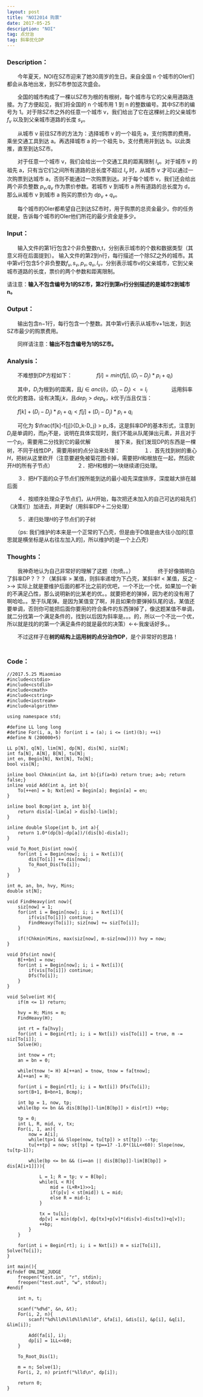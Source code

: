 ```yaml
---
layout: post
title: "NOI2014 购票"
date: 2017-05-25
description: "NOI"
tag: 点分治
tag: 斜率优化DP
---
```


### **Description**：
　　今年夏天，NOI在SZ市迎来了她30周岁的生日。来自全国 n 个城市的OIer们都会从各地出发，到SZ市参加这次盛会。

　　全国的城市构成了一棵以SZ市为根的有根树，每个城市与它的父亲用道路连接。为了方便起见，我们将全国的 n 个城市用 1 到 n 的整数编号。其中SZ市的编号为 1。对于除SZ市之外的任意一个城市 v，我们给出了它在这棵树上的父亲城市 $f_v$ 以及到父亲城市道路的长度 $s_v$。

　　从城市 v 前往SZ市的方法为：选择城市 v 的一个祖先 a，支付购票的费用，乘坐交通工具到达 a。再选择城市 a 的一个祖先 b，支付费用并到达 b。以此类推，直至到达SZ市。

　　对于任意一个城市 v，我们会给出一个交通工具的距离限制 $l_v$。对于城市 v 的祖先 a，只有当它们之间所有道路的总长度不超过 $l_v$ 时，从城市 v 才可以通过一次购票到达城市 a，否则不能通过一次购票到达。对于每个城市 v，我们还会给出两个非负整数 $p_v$,$q_v$ 作为票价参数。若城市 v 到城市 a 所有道路的总长度为 d，那么从城市 v 到城市 a 购买的票价为 $dp_v+q_v$。

　　每个城市的OIer都希望自己到达SZ市时，用于购票的总资金最少。你的任务就是，告诉每个城市的OIer他们所花的最少资金是多少。


### **Input**：
　　输入文件的第1行包含2个非负整数n,t，分别表示城市的个数和数据类型（其意义将在后面提到）。 输入文件的第2到n行，每行描述一个除SZ之外的城市。其中第v行包含5个非负整数$f_v,s_v,p_v,q_v,l_v$，分别表示城市v的父亲城市，它到父亲城市道路的长度，票价的两个参数和距离限制。

请注意：**输入不包含编号为1的SZ市，第2行到第n行分别描述的是城市2到城市n。**

### **Output**：
　　输出包含n−1行，每行包含一个整数。其中第v行表示从城市v+1出发，到达SZ市最少的购票费用。

　　同样请注意：**输出不包含编号为1的SZ市。**

### **Analysis**：
　　不难想到DP方程如下：
　　
　　$f[i] = min(f[j], (D_i-D_j)*p_i+q_i)$


　　其中，$D_i$为根到$i$的距离，且$j \in anc(i)$，$(D_i-D_j) <= l_i$
　　
　　运用斜率优化的套路，设有决策$j$,$k$，且$dep_j > dep_k$，$k$优于$j$当且仅当：

　　$f[k] + (D_i-D_j)*p_i+q_i < f[j]+(D_i-D_j)*p_i+q_i$

　　可化为 $\frac{f[k]-f[j]}{D_k-D_j} > p_i$，这是斜率DP的基本形式，注意到$D_i$是单调的，而$p_i$不是，说明在具体实现时，我们不能从队尾弹出元素，并且对于一个$p_i$，需要用二分找到它的最优解
　　
　　接下来，我们发现DP的东西是一棵树，不同于线性DP，需要用树的点分治来处理：
　　
　　１．首先找到树的重心$H$，把树从这里砍开（注意要避免被菊花图卡掉，需要把$H$和根放在一起，然后砍开$H$的所有子节点）
　　
　　２．把$H$和根的一块继续递归处理。

　　３．把$H$下面的众子节点们按所能到达的最小祖先深度排序，深度越大排在越后面

　　４．按顺序处理众子节点们，从$H$开始，每次把还未加入的自己可达的祖先们（决策们）加进去，并更新$f$（用斜率DP＋二分处理）

　　５．递归处理$H$的子节点们的子树

　　（ps: 我们维护的本来是一个正常的下凸壳，但是由于D值是由大往小加的[意思就是横坐标是从右往左加入的]，所以维护的是一个上凸壳）

### **Thoughts**：
　　我神奇地认为自己非常好的理解了这题（勿喷。。）
　　
　　终于好像搞明白了斜率DP？？？（某斜率 > 某值，则斜率递增为下凸壳，某斜率f < 某值，反之 ->-> 实际上就是要维护后面的都不比之前的优吧，一个不比一个优，如果加一个新的不满足凸性，那么说明新的比某老的优。。就要把老的弹掉，因为老的没有用了啊哈哈。。至于队尾弹。是因为某值变了啊，并且如果你要弹掉队尾的话，某值还要单调，否则你可能把后面你要用的符合条件的东西弹掉了，像这题某值不单调，就二分找第一个满足条件的，找到以后因为斜率是。。。的，所以一个不比一个优，所以就是找的的第一个满足条件的就是最优的决策）<-<-我废话好多。。

　　不过这样子在**树的结构上运用树的点分治作DP**，是个非常好的思路！
　　　　
### **Code**：

	    
	//2017.5.25 Miaomiao
	#include<cstdio>
	#include<cstdlib>
	#include<cmath>
	#include<cstring>
	#include<iostream>
	#include<algorithm>
	
	using namespace std;
	
	#define LL long long
	#define For(i, a, b) for(int i = (a); i <= (int)(b); ++i)
	#define N (200000+5)
	
	LL p[N], q[N], lim[N], dp[N], dis[N], siz[N];
	int fa[N], A[N], B[N], tu[N];
	int en, Begin[N], Nxt[N], To[N];
	bool vis[N];
	
	inline bool Chkmin(int &a, int b){if(a<b) return true; a=b; return false;}
	inline void Add(int a, int b){
		To[++en] = b; Nxt[en] = Begin[a]; Begin[a] = en;
	}
	
	inline bool Bcmp(int a, int b){
		return dis[a]-lim[a] > dis[b]-lim[b];
	}
	
	inline double Slope(int b, int a){
		return 1.0*(dp[b]-dp[a])/(dis[b]-dis[a]);
	}
	
	void To_Root_Dis(int now){
		for(int i = Begin[now]; i; i = Nxt[i]){
			dis[To[i]] += dis[now];
			To_Root_Dis(To[i]);
		}
	}
	
	int m, an, bn, hvy, Mins;
	double st[N];
	
	void FindHeavy(int now){
		siz[now] = 1;
		for(int i = Begin[now]; i; i = Nxt[i]){
			if(vis[To[i]]) continue;
			FindHeavy(To[i]); siz[now] += siz[To[i]];
		}
	
		if(!Chkmin(Mins, max(siz[now], m-siz[now]))) hvy = now;
	}
	
	void Dfs(int now){
		B[++bn] = now;
		for(int i = Begin[now]; i; i = Nxt[i]){
			if(vis[To[i]]) continue;
			Dfs(To[i]);
		}
	}
	
	void Solve(int H){
		if(m <= 1) return;
	
		hvy = H; Mins = m;
		FindHeavy(H);
	
		int rt = fa[hvy];
		for(int i = Begin[rt]; i; i = Nxt[i]) vis[To[i]] = true, m -= siz[To[i]];
		Solve(H);
		
		int tnow = rt;
		an = bn = 0;
	
		while(tnow != H) A[++an] = tnow, tnow = fa[tnow];
		A[++an] = H;
	
		for(int i = Begin[rt]; i; i = Nxt[i]) Dfs(To[i]);
		sort(B+1, B+bn+1, Bcmp);
	
		int bp = 1, now, tp;
		while(bp <= bn && dis[B[bp]]-lim[B[bp]] > dis[rt]) ++bp;
		
		tp = 0;
		int L, R, mid, v, tx;
		For(i, 1, an){
			now = A[i];
			while(tp>1 && Slope(now, tu[tp]) > st[tp]) --tp;
			tu[++tp] = now; st[tp] = tp==1? -1.0*(1LL<<60): Slope(now, tu[tp-1]);
	
			while(bp <= bn && (i==an || dis[B[bp]]-lim[B[bp]] > dis[A[i+1]])){
			
				L = 1; R = tp; v = B[bp];
				while(L < R){
					mid = (L+R+1)>>1;
					if(p[v] < st[mid]) L = mid;
					else R = mid-1;
				}
				
				tx = tu[L];
				dp[v] = min(dp[v], dp[tx]+p[v]*(dis[v]-dis[tx])+q[v]);
				++bp;
			}
		}
	
		for(int i = Begin[rt]; i; i = Nxt[i]) m = siz[To[i]], Solve(To[i]);
	}
	
	int main(){
	#ifndef ONLINE_JUDGE
		freopen("test.in", "r", stdin);
		freopen("test.out", "w", stdout);
	#endif
		
		int n, t;
	
		scanf("%d%d", &n, &t);
		For(i, 2, n){
			scanf("%d%lld%lld%lld%lld", &fa[i], &dis[i], &p[i], &q[i], &lim[i]);
			
			Add(fa[i], i);
			dp[i] = 1LL<<60;
		}
	
		To_Root_Dis(1);
	
		m = n; Solve(1);
		For(i, 2, n) printf("%lld\n", dp[i]);
	
		return 0;
	}
